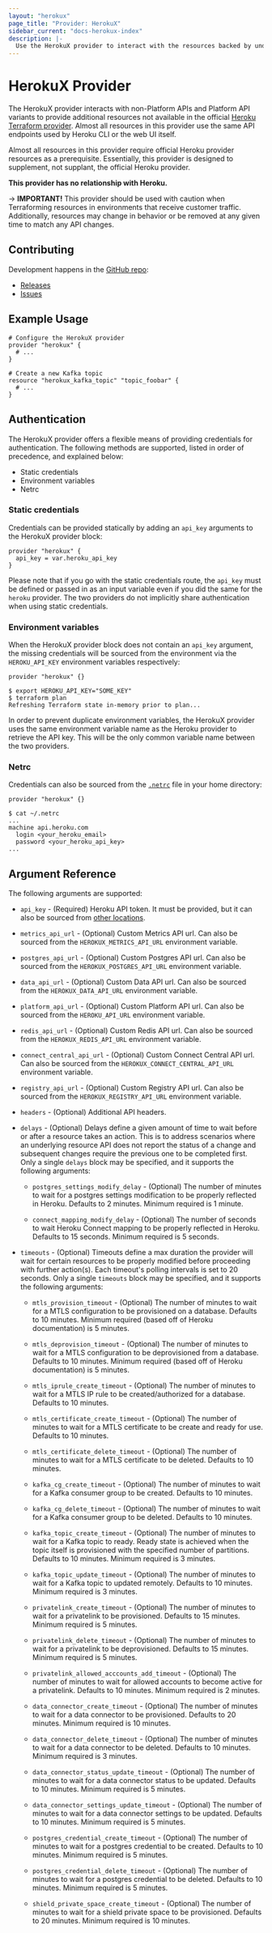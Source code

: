```yaml
---
layout: "herokux"
page_title: "Provider: HerokuX"
sidebar_current: "docs-herokux-index"
description: |-
  Use the HerokuX provider to interact with the resources backed by undocumented Heroku APIs.
---
```


# HerokuX Provider

The HerokuX provider interacts with non-Platform APIs and Platform API variants
to provide additional resources not available
in the official [Heroku Terraform provider](https://github.com/heroku/terraform-provider-heroku).
Almost all resources in this provider use the same API endpoints used by Heroku CLI or the web UI itself.

Almost all resources in this provider require official Heroku provider resources as a prerequisite.
Essentially, this provider is designed to supplement, not supplant, the official Heroku provider.

**This provider has no relationship with Heroku.**

-> **IMPORTANT!**
This provider should be used with caution when Terraforming resources in environments that receive customer traffic.
Additionally, resources may change in behavior or be removed at any given time to match any API changes.

## Contributing

Development happens in the [GitHub repo](https://github.com/davidji99/terraform-provider-herokux):

* [Releases](https://github.com/davidji99/terraform-provider-herokux/releases)
* [Issues](https://github.com/davidji99/terraform-provider-herokux/issues)

## Example Usage

```hcl
# Configure the HerokuX provider
provider "herokux" {
  # ...
}

# Create a new Kafka topic
resource "herokux_kafka_topic" "topic_foobar" {
  # ...
}
```

## Authentication

The HerokuX provider offers a flexible means of providing credentials for authentication.
The following methods are supported, listed in order of precedence, and explained below:

* Static credentials
* Environment variables
* Netrc

### Static credentials

Credentials can be provided statically by adding an `api_key` arguments to the HerokuX provider block:

```hcl
provider "herokux" {
  api_key = var.heroku_api_key
}
```

Please note that if you go with the static credentials route, the `api_key` must be defined
or passed in as an input variable even if you did the same for the `heroku` provider.
The two providers do not implicitly share authentication when using static credentials.

### Environment variables

When the HerokuX provider block does not contain an `api_key` argument, the missing credentials will be sourced
from the environment via the `HEROKU_API_KEY` environment variables respectively:

```hcl
provider "herokux" {}
```

```shell
$ export HEROKU_API_KEY="SOME_KEY"
$ terraform plan
Refreshing Terraform state in-memory prior to plan...
```

In order to prevent duplicate environment variables, the HerokuX provider uses the same environment variable name
as the Heroku provider to retrieve the API key. This will be the only common variable name between the two providers.

### Netrc

Credentials can also be sourced from the [`.netrc`](https://everything.curl.dev/usingcurl/netrc)
file in your home directory:

```hcl
provider "herokux" {}
```

```shell
$ cat ~/.netrc
...
machine api.heroku.com
  login <your_heroku_email>
  password <your_heroku_api_key>
...
```

## Argument Reference

The following arguments are supported:

* `api_key` - (Required) Heroku API token. It must be provided, but it can also
  be sourced from [other locations](#Authentication).

* `metrics_api_url` - (Optional) Custom Metrics API url.
  Can also be sourced from the `HEROKUX_METRICS_API_URL` environment variable.

* `postgres_api_url` - (Optional) Custom Postgres API url.
  Can also be sourced from the `HEROKUX_POSTGRES_API_URL` environment variable.

* `data_api_url` - (Optional) Custom Data API url.
  Can also be sourced from the `HEROKUX_DATA_API_URL` environment variable.

* `platform_api_url` - (Optional) Custom Platform API url.
  Can also be sourced from the `HEROKU_API_URL` environment variable.

* `redis_api_url` - (Optional) Custom Redis API url.
  Can also be sourced from the `HEROKUX_REDIS_API_URL` environment variable.

* `connect_central_api_url` - (Optional) Custom Connect Central API url.
  Can also be sourced from the `HEROKUX_CONNECT_CENTRAL_API_URL` environment variable.

* `registry_api_url` - (Optional) Custom Registry API url.
  Can also be sourced from the `HEROKUX_REGISTRY_API_URL` environment variable.

* `headers` - (Optional) Additional API headers.

* `delays` - (Optional) Delays define a given amount of time to wait before or after a resource takes an action.
This is to address scenarios where an underlying resource API does not report the status of a change
and subsequent changes require the previous one to be completed first.
Only a single `delays` block may be specified, and it supports the following arguments:

    * `postgres_settings_modify_delay` - (Optional) The number of minutes to wait for a postgres settings modification to be
    properly reflected in Heroku. Defaults to 2 minutes. Minimum required is 1 minute.

    * `connect_mapping_modify_delay` - (Optional) The number of seconds to wait Heroku Connect mapping to be
    properly reflected in Heroku. Defaults to 15 seconds. Minimum required is 5 seconds.

* `timeouts` - (Optional) Timeouts define a max duration the provider will wait for certain resources
to be properly modified before proceeding with further action(s). Each timeout's polling intervals is set to 20 seconds.
Only a single `timeouts` block may be specified, and it supports the following arguments:

    * `mtls_provision_timeout` - (Optional) The number of minutes to wait for a MTLS configuration
    to be provisioned on a database. Defaults to 10 minutes. Minimum required (based off of Heroku documentation) is 5 minutes.

    * `mtls_deprovision_timeout` - (Optional) The number of minutes to wait for a MTLS configuration
    to be deprovisioned from a database. Defaults to 10 minutes. Minimum required (based off of Heroku documentation) is 5 minutes.

    * `mtls_iprule_create_timeout` - (Optional) The number of minutes to wait for a MTLS IP rule
    to be created/authorized for a database. Defaults to 10 minutes.

    * `mtls_certificate_create_timeout` - (Optional) The number of minutes to wait for a MTLS certificate
    to be create and ready for use. Defaults to 10 minutes.

    * `mtls_certificate_delete_timeout` - (Optional) The number of minutes to wait for a MTLS certificate
    to be deleted. Defaults to 10 minutes.

    * `kafka_cg_create_timeout` - (Optional) The number of minutes to wait for a Kafka consumer group to be created.
    Defaults to 10 minutes.

    * `kafka_cg_delete_timeout` - (Optional) The number of minutes to wait for a Kafka consumer group to be deleted.
    Defaults to 10 minutes.

    * `kafka_topic_create_timeout` - (Optional) The number of minutes to wait for a Kafka topic to ready. Ready state
    is achieved when the topic itself is provisioned with the specified number of partitions.
    Defaults to 10 minutes. Minimum required is 3 minutes.

    * `kafka_topic_update_timeout` - (Optional) The number of minutes to wait for a Kafka topic to updated remotely.
    Defaults to 10 minutes. Minimum required is 3 minutes.

    * `privatelink_create_timeout` - (Optional) The number of minutes to wait for a privatelink to be provisioned.
    Defaults to 15 minutes. Minimum required is 5 minutes.

    * `privatelink_delete_timeout` - (Optional) The number of minutes to wait for a privatelink to be deprovisioned.
    Defaults to 15 minutes. Minimum required is 5 minutes.

    * `privatelink_allowed_acccounts_add_timeout` - (Optional) The number of minutes to wait for allowed accounts
    to become active for a privatelink. Defaults to 10 minutes. Minimum required is 2 minutes.

    * `data_connector_create_timeout` - (Optional) The number of minutes to wait for a data connector to be provisioned.
    Defaults to 20 minutes. Minimum required is 10 minutes.

    * `data_connector_delete_timeout` - (Optional) The number of minutes to wait for a data connector to be deleted.
    Defaults to 10 minutes. Minimum required is 3 minutes.

    * `data_connector_status_update_timeout` - (Optional) The number of minutes to wait for a data connector status to be updated.
    Defaults to 10 minutes. Minimum required is 5 minutes.

    * `data_connector_settings_update_timeout` - (Optional) The number of minutes to wait for a data connector settings to be updated.
    Defaults to 10 minutes. Minimum required is 5 minutes.

    * `postgres_credential_create_timeout` - (Optional) The number of minutes to wait for a postgres credential to be created.
    Defaults to 10 minutes. Minimum required is 5 minutes.

    * `postgres_credential_delete_timeout` - (Optional) The number of minutes to wait for a postgres credential to be deleted.
    Defaults to 10 minutes. Minimum required is 5 minutes.

    * `shield_private_space_create_timeout` - (Optional) The number of minutes to wait for a shield private space
    to be provisioned. Defaults to 20 minutes. Minimum required is 10 minutes.
